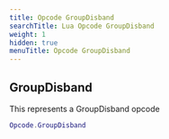 ```yaml
---
title: Opcode GroupDisband
searchTitle: Lua Opcode GroupDisband
weight: 1
hidden: true
menuTitle: Opcode GroupDisband
---
```

## GroupDisband

This represents a GroupDisband opcode
```lua
Opcode.GroupDisband
```